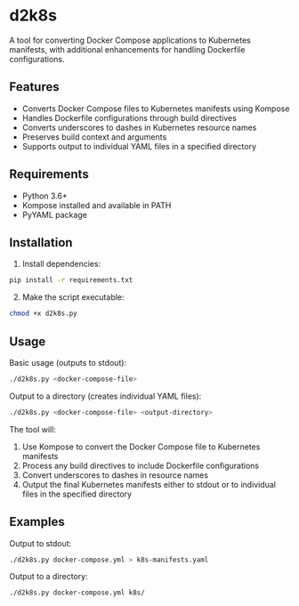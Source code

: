 # d2k8s

A tool for converting Docker Compose applications to Kubernetes manifests, with additional enhancements for handling Dockerfile configurations.

## Features

- Converts Docker Compose files to Kubernetes manifests using Kompose
- Handles Dockerfile configurations through build directives
- Converts underscores to dashes in Kubernetes resource names
- Preserves build context and arguments
- Supports output to individual YAML files in a specified directory

## Requirements

- Python 3.6+
- Kompose installed and available in PATH
- PyYAML package

## Installation

1. Install dependencies:
```bash
pip install -r requirements.txt
```

2. Make the script executable:
```bash
chmod +x d2k8s.py
```

## Usage

Basic usage (outputs to stdout):
```bash
./d2k8s.py <docker-compose-file>
```

Output to a directory (creates individual YAML files):
```bash
./d2k8s.py <docker-compose-file> <output-directory>
```

The tool will:
1. Use Kompose to convert the Docker Compose file to Kubernetes manifests
2. Process any build directives to include Dockerfile configurations
3. Convert underscores to dashes in resource names
4. Output the final Kubernetes manifests either to stdout or to individual files in the specified directory

## Examples

Output to stdout:
```bash
./d2k8s.py docker-compose.yml > k8s-manifests.yaml
```

Output to a directory:
```bash
./d2k8s.py docker-compose.yml k8s/
``` 